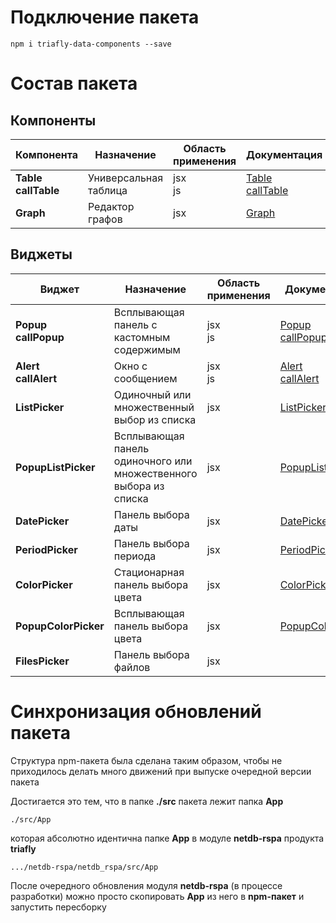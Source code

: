 # Подключение пакета

    npm i triafly-data-components --save

# Состав пакета
## Компоненты

| **Компонента**              | Назначение             | Область<br/>применения | Документация                                                       |
|-----------------------------|------------------------|------------------------|--------------------------------------------------------------------|
| **Table**<br/>**callTable** | Универсальная таблица  | jsx<br/>js             | [Table<br/>callTable](src/App/components/Table/doc/TABLE.md#table) |
| **Graph**                   | Редактор графов        | jsx                    | [Graph](src/App/components/Graph/doc/GRAPH.md#graph)               |

## Виджеты

| **Виджет**                  | Назначение                                                        | Область<br/>применения | Документация                                                                                  |
|-----------------------------|-------------------------------------------------------------------|------------------------|-----------------------------------------------------------------------------------------------|
| **Popup**<br/>**callPopup** | Всплывающая панель с кастомным содержимым                         | jsx<br/>js             | [Popup<br/>callPopup](src/App/widgets/Popup/doc/POPUP.md#popup)                               |
| **Alert**<br/>**callAlert** | Окно с сообщением                                                 | jsx<br/>js             | [Alert<br/>callAlert](src/App/widgets/Alert/doc/ALERT.md#alert)                               |
| **ListPicker**              | Одиночный или множественный выбор из списка                       | jsx                    | [ListPicker](src/App/widgets/ListPicker/doc/LISTPICKER.md#listpicker)                         |
| **PopupListPicker**         | Всплывающая панель одиночного или множественного выбора из списка | jsx                    | [PopupListPicker](src/App/widgets/PopupListPicker/doc/POPUPLISTPICKER.md#popuplistpicker)     |
| **DatePicker**              | Панель выбора даты                                                | jsx                    | [DatePicker](src/App/widgets/DatePicker/doc/DATEPICKER.md#datepicker)                         |
| **PeriodPicker**            | Панель выбора периода                                             | jsx                    | [PeriodPicker](src/App/widgets/PeriodPicker/doc/PERIODPICKER.md#periodpicker)                 |
| **ColorPicker**             | Стационарная панель выбора цвета                                  | jsx                    | [ColorPicker](src/App/widgets/ColorPicker/doc/COLORPICKER.md#colorpicker)                     |
| **PopupColorPicker**        | Всплывающая панель выбора цвета                                   | jsx                    | [PopupColorPicker](src/App/widgets/PopupColorPicker/doc/POPUPCOLORPICKER.md#popupcolorpicker) |
| **FilesPicker**             | Панель выбора файлов                                              | jsx                    |                                                                                               |

# Синхронизация обновлений пакета

Структура npm-пакета была сделана таким образом, чтобы
не приходилось делать много движений при выпуске очередной версии пакета

Достигается это тем, что в папке **./src** пакета лежит папка **App**

    ./src/App

которая
абсолютно идентична папке **App** в модуле **netdb-rspa** продукта **triafly**

    .../netdb-rspa/netdb_rspa/src/App

После очередного обновления модуля **netdb-rspa** (в процессе разработки)
можно просто скопировать **App** из него в **npm-пакет** и запустить пересборку



